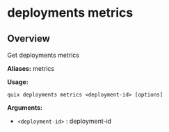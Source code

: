 # deployments metrics

## Overview

Get deployments metrics

**Aliases:** metrics

**Usage:**

```
quix deployments metrics <deployment-id> [options]
```

**Arguments:**

- `<deployment-id>` : deployment-id


